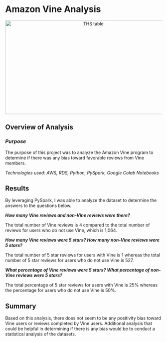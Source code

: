 # Amazon Vine Analysis
 
<p align="center">
<img height='300' width="550" alt="THS table" src="https://p.kindpng.com/picc/s/771-7717005_5-starts-reviews-5-star-rating-png-transparent.png">
</p>

## **Overview of Analysis**

### ***Purpose***

The purpose of this project was to analyze the Amazon Vine program to determine if there was any bias toward favorable reviews from Vine members.

*Technologies used: AWS, RDS, Python, PySpark, Google Colab Notebooks*

## **Results**

By leveraging PySpark, I was able to analyze the dataset to determine the answers to the questions below. 

***How many Vine reviews and non-Vine reviews were there?***

The total number of Vine reviews is 4 compared to the total number of reviews for users who do not use Vine, which is 1,064.

***How many Vine reviews were 5 stars? How many non-Vine reviews were 5 stars?***

The total number of 5 star reviews for users with Vine is 1 whereas the total number of 5 star reviews for users who do not use Vine is 527.

***What percentage of Vine reviews were 5 stars? What percentage of non-Vine reviews were 5 stars?***

The total percentage of 5 star reviews for users with Vine is 25% whereas the percentage for users who do not use Vine is 50%.

## **Summary**

Based on this analysis, there does not seem to be any positivity bias toward Vine users or reviews completed by Vine users. Additional analysis that could be helpful in determining if there is any bias would be to conduct a statistical analysis of the datasets. 
